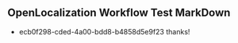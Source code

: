 ## OpenLocalization Workflow Test MarkDown
* ecb0f298-cded-4a00-bdd8-b4858d5e9f23 thanks!

<!--HONumber=Jul16_HO4-->


